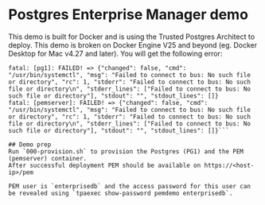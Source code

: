 # Postgres Enterprise Manager demo

This demo is built for Docker and is using the Trusted Postgres Architect to deploy.
This demo is broken on Docker Engine V25 and beyond (eg. Docker Desktop for Mac v4.27 and later). You will get the following error:
```TASK [sys : Enable rc-local service] *********************************************************************************************************************************************************************************************************
fatal: [pg1]: FAILED! => {"changed": false, "cmd": "/usr/bin/systemctl", "msg": "Failed to connect to bus: No such file or directory", "rc": 1, "stderr": "Failed to connect to bus: No such file or directory\n", "stderr_lines": ["Failed to connect to bus: No such file or directory"], "stdout": "", "stdout_lines": []}
fatal: [pemserver]: FAILED! => {"changed": false, "cmd": "/usr/bin/systemctl", "msg": "Failed to connect to bus: No such file or directory", "rc": 1, "stderr": "Failed to connect to bus: No such file or directory\n", "stderr_lines": ["Failed to connect to bus: No such file or directory"], "stdout": "", "stdout_lines": []}```

## Demo prep
Run `000-provision.sh` to provision the Postgres (PG1) and the PEM (pemserver) container.
After successful deployment PEM should be available on https://<host-ip>/pem

PEM user is `enterprisedb` and the access password for this user can be revealed using `tpaexec show-password pemdemo enterprisedb`.

